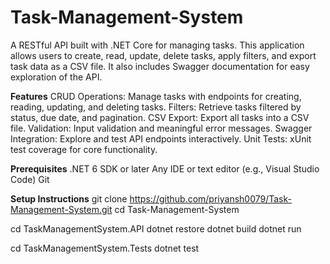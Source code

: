 # Task-Management-System

A RESTful API built with .NET Core for managing tasks. This application allows users to create, read, update, delete tasks, apply filters, and export task data as a CSV file. It also includes Swagger documentation for easy exploration of the API.

**Features**
  CRUD Operations: Manage tasks with endpoints for creating, reading, updating, and deleting tasks.
  Filters: Retrieve tasks filtered by status, due date, and pagination.
  CSV Export: Export all tasks into a CSV file.
  Validation: Input validation and meaningful error messages.
  Swagger Integration: Explore and test API endpoints interactively.
  Unit Tests: xUnit test coverage for core functionality.

**Prerequisites**
.NET 6 SDK or later
Any IDE or text editor (e.g., Visual Studio Code)
Git

**Setup Instructions**
git clone https://github.com/priyansh0079/Task-Management-System.git
cd Task-Management-System

cd TaskManagementSystem.API
dotnet restore
dotnet build
dotnet run

cd TaskManagementSystem.Tests
dotnet test

